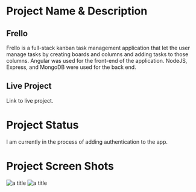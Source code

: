 # Project Name & Description

## Frello

Frello is a full-stack kanban task management application that let the user manage tasks by creating boards and columns and adding tasks to those columns.
Angular was used for the front-end of the application. NodeJS, Express, and MongoDB were used for the back end.

## Live Project

Link to live project.

# Project Status

I am currently in the process of adding authentication to the app. 

# Project Screen Shots


![](https://i.ibb.co/cQ8QwXy/Screen-Shot-2022-10-13-at-7-35-48-PM.png "a title")
![](https://i.ibb.co/fCh0MTD/Screen-Shot-2022-10-13-at-7-35-59-PM.png "a title")
